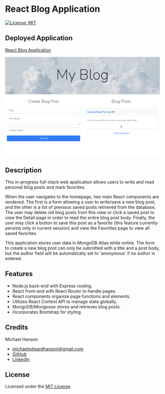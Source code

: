 # React Blog Application
[![License: MIT](https://img.shields.io/badge/License-MIT-yellow.svg)](https://opensource.org/licenses/MIT)

## Deployed Application

[React Blog Application](https://blogapplication-mh.herokuapp.com/)

![Screenshot of Application](./client/public/assets/images/reactblog1.jpg)

## Description 

This in-progress full-stack web application allows users to write and read personal blog posts and mark favorites.

When the user navigates to the homepage, two main React components are rendered. The first is a form allowing a user to write/save a new blog post, and the other is a list of previous saved posts retrieved from the database. The user may delete old blog posts from this view or click a saved post to view the Detail page in order to read the entire blog post body. Finally, the user may click a button to save this post as a favorite (this feature currently persists only in current session) and view the Favorites page to view all saved favorites.

This application stores user data in MongoDB Atlas while online. The form to create a new blog post can only be submitted with a title and a post body, but the author field will be automatically set to 'anonymous' if no author is entered.

## Features

* Node.js back-end with Express routing. 
* React front-end with React Router to handle pages.
* React components organize page functions and elements.
* Utilizes React Context API to manage state globally.
* MongoDB/Mongoose stores and retrieves blog posts.
* Incorporates Bootstrap for styling. 

## Credits

Michael Hanson
* michaeledwardhanson@gmail.com
* [GitHub](https://github.com/mhans003)
* [LinkedIn](https://www.linkedin.com/in/michaeledwardhanson/)

## License 

Licensed under the [MIT License](./LICENSE.txt).
